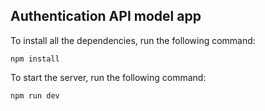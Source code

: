 ## Authentication API model app 

To install all the dependencies, run the following command:

```
npm install
```

To start the server, run the following command:

```
npm run dev
```
